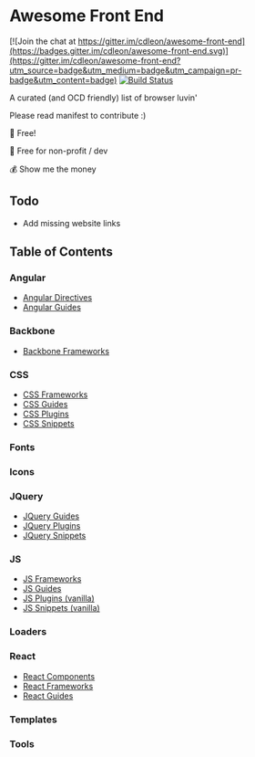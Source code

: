 # Awesome Front End

[![Join the chat at https://gitter.im/cdleon/awesome-front-end](https://badges.gitter.im/cdleon/awesome-front-end.svg)](https://gitter.im/cdleon/awesome-front-end?utm_source=badge&utm_medium=badge&utm_campaign=pr-badge&utm_content=badge)
[![Build Status](https://api.travis-ci.org/cdleon/awesome-front-end.svg?branch=master)](https://travis-ci.org/cdleon/awesome-front-end)

A curated (and OCD friendly) list of browser luvin'

Please read manifest to contribute :)

:gift_heart: Free!

:rainbow: Free for non-profit / dev

:moneybag: Show me the money

## Todo
- Add missing website links

## <a id="index"></a>Table of Contents

### Angular
 * [Angular Directives](https://github.com/cdleon/awesome-front-end/blob/master/Angular/Directives.md)
 * [Angular Guides](https://github.com/cdleon/awesome-front-end/blob/master/Angular/Guides.md)
 
### Backbone
 * [Backbone Frameworks](https://github.com/cdleon/awesome-front-end/blob/master/Backbone/Frameworks.md)
 
### CSS
 * [CSS Frameworks](#css-frameworks)
 * [CSS Guides](#css-guides)
 * [CSS Plugins](#css-plugins)
 * [CSS Snippets](#css-snippets)
 
### Fonts

### Icons

### JQuery
 * [JQuery Guides](#jquery-guides)
 * [JQuery Plugins](#jquery-plugins)
 * [JQuery Snippets](#jquery-snippets)
 
### JS
 * [JS Frameworks](#js-frameworks)
 * [JS Guides](#js-guides)
 * [JS Plugins (vanilla)](#js-plugins)
 * [JS Snippets (vanilla)](#js-snippets)
 
### Loaders

### React
 * [React Components](#react-components)
 * [React Frameworks](#react-frameworks)
 * [React Guides](#react-guides)
 
### Templates

### Tools
